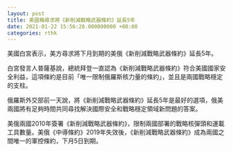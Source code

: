 ```yaml
---
layout: post
title: 美國稱尋求將《新削減戰略武器條約》延長5年
date: 2021-01-22 15:56:28.000000000 +08:00
categories: rthk
---
```


美國白宮表示，美方尋求將下月到期的美俄《新削減戰略武器條約》延長5年。

白宮發言人普薩基說，總統拜登一直認為《新削減戰略武器條約》符合美國國家安全利益，這項條約是目前「唯一限制俄羅斯核力量的條約」，並且是兩國戰略穩定的支柱。

俄羅斯外交部前一天說，將《新削減戰略武器條約》延長5年是最好的選項，俄美兩國將有足夠時間共同尋找解決國際安全和戰略穩定領域新問題的答案。

美俄兩國2010年簽署《新削減戰略武器條約》，限制兩國部署的戰略核彈頭和運載工具數量。美俄《中導條約》2019年失效後，《新削減戰略武器條約》成為兩國之間唯一的軍控條約，下月5日到期。
